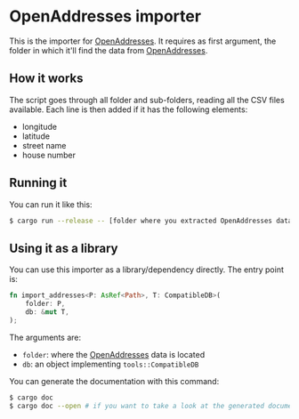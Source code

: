 # OpenAddresses importer

This is the importer for [OpenAddresses]. It requires as first argument, the folder in which it'll
find the data from [OpenAddresses].

## How it works

The script goes through all folder and sub-folders, reading all the CSV files available. Each line is then added if it has the following elements:

 * longitude
 * latitude
 * street name
 * house number

## Running it

You can run it like this:

```bash
$ cargo run --release -- [folder where you extracted OpenAddresses data]
```

## Using it as a library

You can use this importer as a library/dependency directly. The entry point is:

```rust
fn import_addresses<P: AsRef<Path>, T: CompatibleDB>(
    folder: P,
    db: &mut T,
);
```

The arguments are:

 * `folder`: where the [OpenAddresses] data is located
 * `db`: an object implementing `tools::CompatibleDB`

You can generate the documentation with this command:

```bash
$ cargo doc
$ cargo doc --open # if you want to take a look at the generated documentation
```

[OpenAddresses]: https://openaddresses.io/
